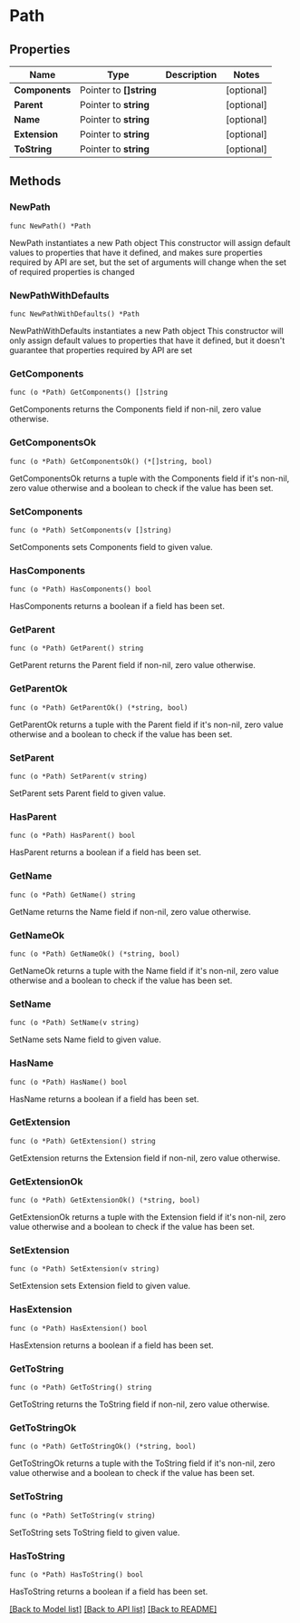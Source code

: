 # Path

## Properties

Name | Type | Description | Notes
------------ | ------------- | ------------- | -------------
**Components** | Pointer to **[]string** |  | [optional] 
**Parent** | Pointer to **string** |  | [optional] 
**Name** | Pointer to **string** |  | [optional] 
**Extension** | Pointer to **string** |  | [optional] 
**ToString** | Pointer to **string** |  | [optional] 

## Methods

### NewPath

`func NewPath() *Path`

NewPath instantiates a new Path object
This constructor will assign default values to properties that have it defined,
and makes sure properties required by API are set, but the set of arguments
will change when the set of required properties is changed

### NewPathWithDefaults

`func NewPathWithDefaults() *Path`

NewPathWithDefaults instantiates a new Path object
This constructor will only assign default values to properties that have it defined,
but it doesn't guarantee that properties required by API are set

### GetComponents

`func (o *Path) GetComponents() []string`

GetComponents returns the Components field if non-nil, zero value otherwise.

### GetComponentsOk

`func (o *Path) GetComponentsOk() (*[]string, bool)`

GetComponentsOk returns a tuple with the Components field if it's non-nil, zero value otherwise
and a boolean to check if the value has been set.

### SetComponents

`func (o *Path) SetComponents(v []string)`

SetComponents sets Components field to given value.

### HasComponents

`func (o *Path) HasComponents() bool`

HasComponents returns a boolean if a field has been set.

### GetParent

`func (o *Path) GetParent() string`

GetParent returns the Parent field if non-nil, zero value otherwise.

### GetParentOk

`func (o *Path) GetParentOk() (*string, bool)`

GetParentOk returns a tuple with the Parent field if it's non-nil, zero value otherwise
and a boolean to check if the value has been set.

### SetParent

`func (o *Path) SetParent(v string)`

SetParent sets Parent field to given value.

### HasParent

`func (o *Path) HasParent() bool`

HasParent returns a boolean if a field has been set.

### GetName

`func (o *Path) GetName() string`

GetName returns the Name field if non-nil, zero value otherwise.

### GetNameOk

`func (o *Path) GetNameOk() (*string, bool)`

GetNameOk returns a tuple with the Name field if it's non-nil, zero value otherwise
and a boolean to check if the value has been set.

### SetName

`func (o *Path) SetName(v string)`

SetName sets Name field to given value.

### HasName

`func (o *Path) HasName() bool`

HasName returns a boolean if a field has been set.

### GetExtension

`func (o *Path) GetExtension() string`

GetExtension returns the Extension field if non-nil, zero value otherwise.

### GetExtensionOk

`func (o *Path) GetExtensionOk() (*string, bool)`

GetExtensionOk returns a tuple with the Extension field if it's non-nil, zero value otherwise
and a boolean to check if the value has been set.

### SetExtension

`func (o *Path) SetExtension(v string)`

SetExtension sets Extension field to given value.

### HasExtension

`func (o *Path) HasExtension() bool`

HasExtension returns a boolean if a field has been set.

### GetToString

`func (o *Path) GetToString() string`

GetToString returns the ToString field if non-nil, zero value otherwise.

### GetToStringOk

`func (o *Path) GetToStringOk() (*string, bool)`

GetToStringOk returns a tuple with the ToString field if it's non-nil, zero value otherwise
and a boolean to check if the value has been set.

### SetToString

`func (o *Path) SetToString(v string)`

SetToString sets ToString field to given value.

### HasToString

`func (o *Path) HasToString() bool`

HasToString returns a boolean if a field has been set.


[[Back to Model list]](../README.md#documentation-for-models) [[Back to API list]](../README.md#documentation-for-api-endpoints) [[Back to README]](../README.md)



